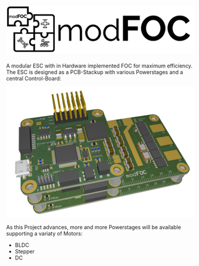 # ![modFOC](https://github.com/ThoMint/modFOC/blob/master/PR/modFOC-Logo-Landscape-Outline.png)
A modular ESC with in Hardware implemented FOC for maximum efficiency.<br>
The ESC is designed as a PCB-Stackup with various Powerstages and a central Control-Board:

![modFOC Render](https://github.com/ThoMint/modFOC/blob/master/PR/MBA-3D-Render.png)

As this Project advances, more and more Powerstages will be available supporting a variaty of Motors:
 - BLDC
 - Stepper
 - DC

